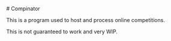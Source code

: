 \# Compinator

This is a program used to host and process online competitions.

This is not guaranteed to work and very WIP.

